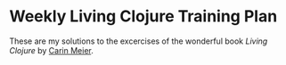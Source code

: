 # Weekly Living Clojure Training Plan

These are my solutions to the excercises of the wonderful book *Living Clojure* by [Carin Meier](https://github.com/gigasquid).
